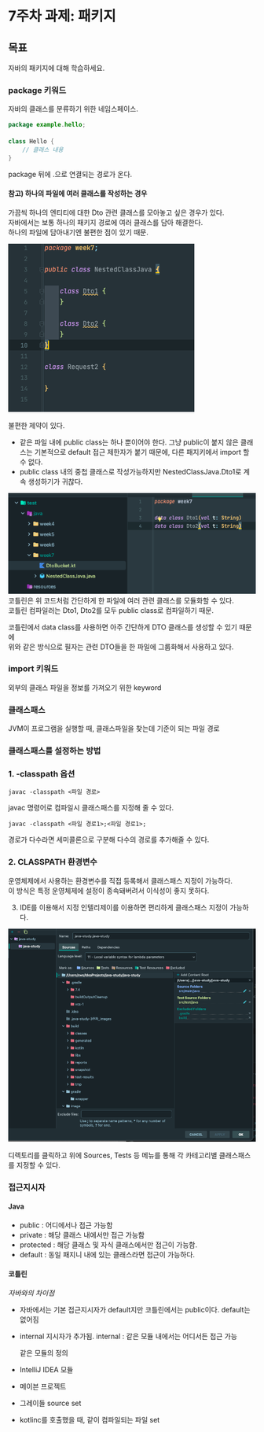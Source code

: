 # 7주차 과제: 패키지

## 목표

자바의 패키지에 대해 학습하세요.

### package 키워드

자바의 클래스를 분류하기 위한 네임스페이스.

```java
package example.hello;

class Hello {
    // 클래스 내용
}
```

package 뒤에 .으로 연결되는 경로가 온다.

#### 참고) 하나의 파일에 여러 클래스를 작성하는 경우

가끔씩 하나의 엔티티에 대한 Dto 관련 클래스를 모아놓고 싶은 경우가 있다.  
자바에서는 보통 하나의 패키지 경로에 여러 클래스를 담아 해결한다.  
하나의 파일에 담아내기엔 불편한 점이 있기 때문.

![](image/week7/img2.png)

불편한 제약이 있다.

* 같은 파일 내에 public class는 하나 뿐이어야 한다.
  그냥 public이 붙지 않은 클래스는 기본적으로 default 접근 제한자가 붙기 때문에, 다른 패지키에서 import 할 수 없다.
* public class 내의 중첩 클래스로 작성가능하지만 NestedClassJava.Dto1로 계속 생성하기가 귀찮다.

![](image/week7/img.png)
코틀린은 위 코드처럼 간단하게 한 파일에 여러 관련 클래스를 모듈화할 수 있다.  
코틀린 컴파일러는 Dto1, Dto2를 모두 public class로 컴파일하기 때문.

코틀린에서 data class를 사용하면 아주 간단하게 DTO 클래스를 생성할 수 있기 때문에  
위와 같은 방식으로 필자는 관련 DTO들을 한 파일에 그룹화해서 사용하고 있다.

### import 키워드

외부의 클래스 파일을 정보를 가져오기 위한 keyword

### 클래스패스

JVM이 프로그램을 실행할 때, 클래스파일을 찾는데 기준이 되는 파일 경로

### 클래스패스를 설정하는 방법

### 1. -classpath 옵션

```text
javac -classpath <파일 경로>
```

javac 명령어로 컴파일시 클래스패스를 지정해 줄 수 있다.

```text
javac -classpath <파일 경로1>;<파일 경로1>;
```

경로가 다수라면 세미콜론으로 구분해 다수의 경로를 추가해줄 수 있다.

### 2. CLASSPATH 환경변수

운영체제에서 사용하는 환경변수를 직접 등록해서 클래스패스 지정이 가능하다.  
이 방식은 특정 운영체제에 설정이 종속돼버려서 이식성이 좋지 못하다.

3. IDE를 이용해서 지정
   인텔리제이를 이용하면 편리하게 클래스패스 지정이 가능하다.

![](image/week7/img_1.png)

디렉토리를 클릭하고 위에 Sources, Tests 등 메뉴를 통해 각 카테고리별 클래스패스를 지정할 수 있다.

### 접근지시자

#### Java

* public : 어디에서나 접근 가능함
* private : 해당 클래스 내에서만 접근 가능함
* protected : 해당 클래스 및 자식 클래스에서만 접근이 가능함.
* default : 동일 패지니 내에 있는 클래스라면 접근이 가능하다.

#### 코틀린

*자바와의 차이점*

- 자바에서는 기본 접근지시자가 default지만 코틀린에서는 public이다. default는 없어짐
- internal 지시자가 추가됨.
  internal : 같은 모듈 내에서는 어디서든 접근 가능

  같은 모듈의 정의
- IntelliJ IDEA 모듈
- 메이븐 프로젝트
- 그레이들 source set
- kotlinc를 호출했을 때, 같이 컴파일되는 파일 set
